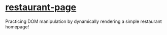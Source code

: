 # [restaurant-page](https://restaurant-page-hvpb-8776ucx38-roman-thapa.vercel.app/)
Practicing DOM manipulation by dynamically rendering a simple restaurant homepage!
